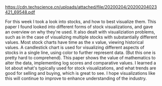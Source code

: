 https://cdn.techscience.cn/uploads/attached/file/20200204/20200204023421_69548.pdf

For this week I took a look into stocks, and how to best visualize them.
This paper I found looked into different forms of stock visualizations, and gave an overview on why they're used.
It also dealt with visualiziation problems, such as in the case of visualizing multiple stocks with substantially different values.
Most stock charts have time as the x value, viewing historical values.
A candlestick chart is used for visualizing different aspects of stocks in a single line, using color to further represent data. (But this one is pretty hard to comprehend).
This paper shows the value of mathematics to alter the data, implementing log scores and comparative values.
I learned a lot about what's typically used for stock visualizations, and what trends are good for selling and buying, which is great to see.
I hope visualizations like this will continue to improve to enhance understanding of the industry.
